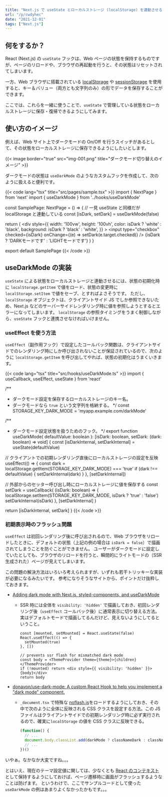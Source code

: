 ```yaml
---
title: "Next.js で useState とローカルストレージ (localStorage) を連動させる"
url: "/p/cwdyhec"
date: "2021-12-01"
tags: ["Next.js"]
---
```


何をするか？
----

React (Next.js) の `useState` フックは、Web ページの状態を保持するものですが、ページのリロードや、ブラウザの再起動を行うと、その状態はリセットされてしまいます。

一方、Web ブラウザに搭載されている [localStorage](https://developer.mozilla.org/ja/docs/Web/API/Window/localStorage) や [sessionStorage](https://developer.mozilla.org/ja/docs/Web/API/Window/sessionStorage) を使用すると、キー＆バリュー（両方とも文字列のみ）の形でデータを保存することができます。

ここでは、これらを一緒に使うことで、`useState` で管理している状態をローカルストレージに保存・復帰できるようにしてみます。


使い方のイメージ
----

例えば、Web サイト上でダークモードの On/Off を行うスイッチがあるとして、その状態をローカルストレージに保存できるようにしたいとします。

{{< image border="true" src="img-001.png" title="ダークモード切り替えのイメージ" >}}

ダークモードの状態は `useDarkMode` のようなカスタムフックを作成して、次のように扱えると便利です。

{{< code lang="tsx" title="src/pages/sample.tsx" >}}
import { NextPage } from 'next'
import { useDarkMode } from '../hooks/useDarkMode'

const SamplePage: NextPage = () => {
  // 一見 useState と同様だが localStorage と連動している
  const [isDark, setDark] = useDarkMode(false)

  return (
    <div
      style={{
        width: '100vw',
        height: '100vh',
        color: isDark ? 'white' : 'black',
        background: isDark ? 'black' : 'white',
      }}
    >
      <label>
        <input
          type="checkbox"
          checked={isDark}
          onChange={(e) => setDark(e.target.checked)}
        />
        {isDark ? 'DARKモードです' : 'LIGHTモードです'}
      </label>
    </div>
  )
}

export default SamplePage
{{< /code >}}


useDarkMode の実装
----

`useState` による状態をローカルストレージと連動させるには、状態の初期化時に `localStorage.getItem` で値をロード、状態の変更時に `localStorage.setItem` で値をセーブ、とすればよさそうです。
ただし、`localStorage` オブジェクトは、クライアントサイド JS でしか参照できないため、Next.js などのサーバーサイドレンダリング時に値を参照しようとするとエラーになってしまいます。
`localStorage` の参照タイミングをうまく制御しながら、`useState` フックと連携させなければいけません。

### useEffect を使う方法

`useEffect`（副作用フック）で設定したコールバック関数は、クライアントサイドでのレンダリング時にしか呼び出されないことが保証されているので、次のように `localStorage.getItem` を呼び出してやれば、状態の初期化はうまくいきます。

{{< code lang="tsx" title="src/hooks/useDarkMode.ts" >}}
import { useCallback, useEffect, useState } from 'react'

/**
 * ダークモード設定を保存するローカルストレージのキー名。
 * ダークモードなら `true` という文字列を格納する。
 */
const STORAGE_KEY_DARK_MODE = 'myapp.example.com/darkMode'

/**
 * ダークモード設定状態を扱うためのフック。
 */
export function useDarkMode(
  defaultValue: boolean
): [isDark: boolean, setDark: (dark: boolean) => void] {
  const [isDarkInternal, setDarkInternal] = useState(defaultValue)

  // クライアントでの初期レンダリング直後にローカルストレージの設定を反映
  useEffect(() => {
    const dark = localStorage.getItem(STORAGE_KEY_DARK_MODE) === 'true'
    if (dark !== defaultValue) {
      setDarkInternal(dark)
    }
  }, [setDarkInternal])

  // 外部からのセッター呼び出し時にローカルストレージに値を保存する
  const setDark = useCallback(
    (isDark: boolean) => {
      localStorage.setItem(STORAGE_KEY_DARK_MODE, isDark ? 'true' : 'false')
      setDarkInternal(isDark)
    },
    [setDarkInternal]
  )

  return [isDarkInternal, setDark]
}
{{< /code >}}

### 初期表示時のフラッシュ問題

`useEffect` は初回レンダリング後に呼び出されるので、Web ブラウザをリロードしたときに、デフォルトの状態（上記の例の場合は `isDark = false`）で描画されてしまうことを防ぐことができません。
ユーザーがダークモードに設定していたとしても、ブラウザのリロードを行うと、瞬間的にライトモードの（SSR 生成された）ページが見えてしまいます。

この問題の解決方法はいろいろ考えられますが、いずれも若干トリッキーな実装が必要になるみたいです。
参考になりそうなサイトから、ポイントだけ抜粋しておきます。

- [Adding dark mode with Next.js, styled-components, and useDarkMode](https://brianlovin.com/writing/adding-dark-mode-with-next-js)
  - SSR 時には全体を `visibility: 'hidden'` で描画しておき、初回レンダリング後（`useEffect` コールバック後）に通常表示に切り替える方法。実はデフォルトモードで描画してるんだけど、見えないようにしてるということ。

    ```tsx
    const [mounted, setMounted] = React.useState(false)
    React.useEffect(() => {
      setMounted(true)
    }, [])

    // prevents ssr flash for mismatched dark mode
    const body = <ThemeProvider theme={theme}>{children}</ThemeProvider>
    if (!mounted) return <div style={{ visibility: 'hidden' }}>{body}</div>
    return body
    ```

- [donavon/use-dark-mode: A custom React Hook to help you implement a "dark mode" component.](https://github.com/donavon/use-dark-mode#that-flash)
  - `_document.tsx` で特殊な [noflash.js](https://github.com/donavon/use-dark-mode/blob/develop/noflash.js.txt)をロードするようにしておき、その中で次のように全体に反映される CSS クラスを設定する方法。この JS ファイルはクライアントサイドでの初期レンダリング時に必ず実行されるので、確実に`localStorage` の値を CSS クラスに反映できる。

    ```ts
    (function() {
      // ...
      document.body.classList.add(darkMode ? classNameDark : classNameLight)
      // ...
    })()
    ```

いやぁ。なかなか大変ですね。。。

とはいえ、現在のテーマ設定値に関しては、少なくとも [React のコンテキスト](https://ja.reactjs.org/docs/context.html) として保持するようにしておけば、ページ遷移時に画面がフラッシュするようなことは防げます。
というわけで、ここでサンプルコードとして使った`useDarkMode` の例はあまりよくなかったかもです。。。

